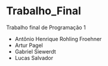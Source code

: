 # Trabalho_Final
Trabalho final de Programação 1

<ul>
  <li>
    Antônio Henrique Rohling Froehner
  </li>
  <li>
    Artur Pagel
  </li>
  <li>
    Gabriel Siewerdt
  </li>
  <li>
    Lucas Salvador
  </li>
</ul>
